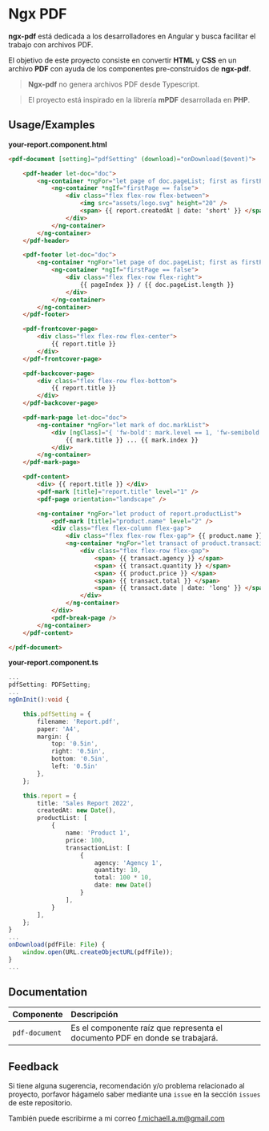 
# Ngx PDF

**ngx-pdf** está dedicada a los desarrolladores en Angular y busca facilitar el trabajo con archivos PDF.

El objetivo de este proyecto consiste en convertir **HTML** y **CSS** en un archivo **PDF** con ayuda de los componentes pre-construidos de **ngx-pdf**.

> **Ngx-pdf** no genera archivos PDF desde Typescript.

> El proyecto está inspirado en la librería **mPDF** desarrollada en **PHP**.


## Usage/Examples

**your-report.component.html**

```html
<pdf-document [setting]="pdfSetting" (download)="onDownload($event)">

	<pdf-header let-doc="doc">
		<ng-container *ngFor="let page of doc.pageList; first as firstPage">
			<ng-container *ngIf="firstPage == false">
				<div class="flex flex-row flex-between">
					<img src="assets/logo.svg" height="20" />
					<span> {{ report.createdAt | date: 'short' }} </span>
				</div>
			</ng-container>
		</ng-container>
	</pdf-header>

	<pdf-footer let-doc="doc">
		<ng-container *ngFor="let page of doc.pageList; first as firstPage; index as pageIndex">
			<ng-container *ngIf="firstPage == false">
				<div class="flex flex-row flex-right">
					{{ pageIndex }} / {{ doc.pageList.length }}
				</div>
			</ng-container>
		</ng-container>
	</pdf-footer>

	<pdf-frontcover-page>
		<div class="flex flex-row flex-center">
			{{ report.title }}
		</div>
	</pdf-frontcover-page>

	<pdf-backcover-page>
		<div class="flex flex-row flex-bottom">
			{{ report.title }}
		</div>
	</pdf-backcover-page>

	<pdf-mark-page let-doc="doc">
		<ng-container *ngFor="let mark of doc.markList">
			<div [ngClass]="{ 'fw-bold': mark.level == 1, 'fw-semibold': mark.level == 2, 'fw-regular': mark.level == 3 }">
				{{ mark.title }} ... {{ mark.index }}
			</div>
		</ng-container>
	</pdf-mark-page>

	<pdf-content>
		<div> {{ report.title }} </div>
		<pdf-mark [title]="report.title" level="1" />
		<pdf-page orientation="landscape" />

		<ng-container *ngFor="let product of report.productList">
			<pdf-mark [title]="product.name" level="2" />
			<div class="flex flex-column flex-gap">
				<div class="flex flex-row flex-gap"> {{ product.name }} </div>
				<ng-container *ngFor="let transact of product.transactionList">
					<div class="flex flex-row flex-gap">
						<span> {{ transact.agency }} </span>
						<span> {{ transact.quantity }} </span>
						<span> {{ product.price }} </span>
						<span> {{ transact.total }} </span>
						<span> {{ transact.date | date: 'long' }} </span>
					</div>
				</ng-container>
			</div>
			<pdf-break-page />
		</ng-container>
	</pdf-content>

</pdf-document>
```


**your-report.component.ts**

```typescript
...
pdfSetting: PDFSetting;
...
ngOnInit():void {

    this.pdfSetting = {
        filename: 'Report.pdf',
        paper: 'A4',
        margin: {
            top: '0.5in',
            right: '0.5in',
            bottom: '0.5in',
            left: '0.5in'
        },
    };

    this.report = {
        title: 'Sales Report 2022',
        createdAt: new Date(),
        productList: [
            {
                name: 'Product 1',
                price: 100,
                transactionList: [
                    {
                        agency: 'Agency 1',
                        quantity: 10,
                        total: 100 * 10,
                        date: new Date()
                    }
                ],
            }
        ],
    };
}
...
onDownload(pdfFile: File) {
    window.open(URL.createObjectURL(pdfFile));
}
...
```

## Documentation

| Componente | Descripción |
| :--------- | :---------- |
| `pdf-document` | Es el componente raíz que representa el documento PDF en donde se trabajará. |


## Feedback

Si tiene alguna sugerencia, recomendación y/o problema relacionado al proyecto, porfavor hágamelo saber mediante una `issue` en la sección `issues` de este repositorio.

También puede escribirme a mi correo f.michaell.a.m@gmail.com
